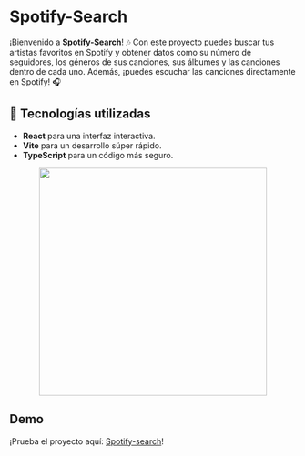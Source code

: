 # Spotify-Search

¡Bienvenido a **Spotify-Search**! 🎶 Con este proyecto puedes buscar tus artistas favoritos en Spotify y obtener datos como su número de seguidores, los géneros de sus canciones, sus álbumes y las canciones dentro de cada uno. Además, ¡puedes escuchar las canciones directamente en Spotify! 🎧

## 🚀 Tecnologías utilizadas
 
- **React** para una interfaz interactiva.
- **Vite** para un desarrollo súper rápido.
- **TypeScript** para un código más seguro.

<p align="center">
  <a href="https://skillicons.dev">
    <img src="https://skillicons.dev/icons?i=react,vite,ts,gitboostrap&perline=14" width="400" />
    
  </a>
</p>

## Demo

¡Prueba el proyecto aquí: [Spotify-search](https://lis-roa-spotify-search.vercel.app/)!



